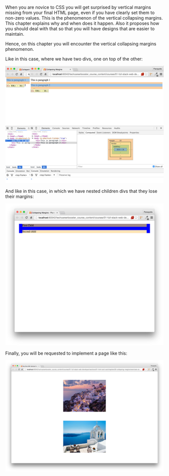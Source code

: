 When you are novice to CSS you will get surprised by vertical margins missing from your final HTML page, even if you have
clearly set them to non-zero values. This is the phenomenon of the vertical collapsing margins. This chapter explains why and when
does it happen. Also it proposes how you should deal with that so that you will have designs that are easier to maintain.

Hence, on this chapter you will encounter the vertical collapsing margins phenomenon.

Like in this case, where we have two divs, one on top of the other:

![./images/Inspecting Div Margins One Next to the Other](./images/top-and-bottom-inspection-combined.jpg)

And like in this case, in which we have nested children divs that they lose their margins:

![./images/Parent and Children with Collapsing Margins](./images/parent-div-children-divs.jpg)

Finally, you will be requested to implement a page like this:

![./images/Task For Vertical Collapsing Margins](./images/page-with-two-images-with-vertical-margins.jpg)


